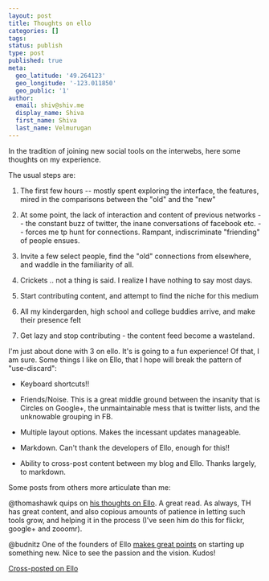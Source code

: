 ```yaml
---
layout: post
title: Thoughts on ello
categories: []
tags:
status: publish
type: post
published: true
meta:
  geo_latitude: '49.264123'
  geo_longitude: '-123.011850'
  geo_public: '1'
author:
  email: shiv@shiv.me
  display_name: Shiva
  first_name: Shiva
  last_name: Velmurugan
---
```

In the tradition of joining new social tools on the interwebs, here some thoughts on my experience. 

The usual steps are: 

1. The first few hours -- mostly spent exploring the interface, the features, mired in the comparisons between the "old" and the "new" 

2. At some point, the lack of interaction and content of previous networks -- the constant buzz of twitter, the inane conversations of facebook etc. -- forces me tp  hunt for connections. Rampant, indiscriminate "friending" of people ensues. 

3. Invite a few select people, find the "old" connections from elsewhere, and waddle in the familiarity of all. 

4. Crickets .. not a thing is said. I realize I have nothing to say most days. 

5. Start contributing content, and attempt to find the niche for this medium 

6. All my kindergarden, high school and college buddies arrive, and make their presence felt  

7. Get lazy and stop contributing - the content feed become a wasteland. 

I'm just about done with 3 on ello. It's is going to a fun experience! Of that, I am sure. Some things I like on Ello, that I hope will break the pattern of "use-discard": 

- Keyboard shortcuts!! 

- Friends/Noise. This is a great middle ground between the insanity that is Circles on Google+, the unmaintainable mess that is twitter lists, and the unknowable grouping in FB. 

- Multiple layout options. Makes the incessant updates manageable.

- Markdown. Can't thank the developers of Ello, enough for this!!

- Ability to cross-post content between my blog and Ello. Thanks largely, to markdown.
   
Some posts from others more articulate than me:

@thomashawk quips on [his thoughts on Ello][1]. A great read. As always, TH has great content, and also copious amounts of patience in letting such tools grow, and helping it in the process (I've seen him do this for flickr, google+ and zooomr).  


@budnitz One of the founders of Ello [makes great points][2] on starting up something new. Nice to see the passion and the vision. Kudos!  

[Cross-posted on Ello][3]

[1]: https://ello.co/thomashawk/post/yTBdvFtgsjFuv6gi3kWy-A 
[2]: https://ello.co/budnitz/post/WDPYMs2EvyUqUtDh5lAOiA
[3]: https://ello.co/shivanand/post/y7Kwrh64mViqEgRNg_OV2g


